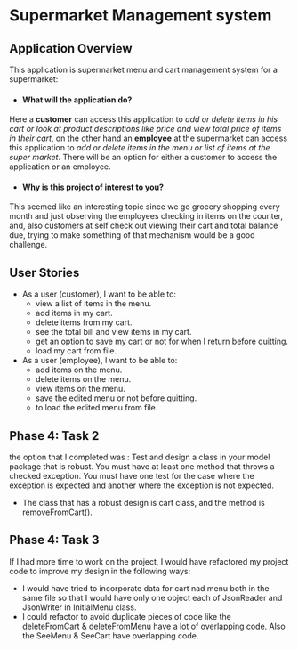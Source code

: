 # Supermarket Management system

## Application Overview 
This application is supermarket menu and cart management system for a supermarket:
- #### What will the application do?
Here a **customer** can access this application to *add or delete items in his cart or look at product descriptions 
like price and view total price of items in their cart*, 
on the other hand an **employee** at the supermarket can access this application to *add or delete items in the menu 
or list of items at the super market*. 
There will be an option for either a customer to access the application or an employee.
- #### Why is this project of interest to you?
This seemed like an interesting topic since we go grocery shopping every month and just observing the employees 
checking in items on the counter, and, also customers at self check out viewing their cart and total balance due, trying 
to make something of that mechanism would be a good challenge.

## User Stories
- As a user (customer), I want to be able to:
    - view a list of items in the menu.
    - add  items in my cart.
    - delete items from my cart.
    - see the total bill and view items in my cart.
    - get an option to save my cart or not for when I return before quitting.
    - load my cart from file.
- As a user (employee), I want to be able to:
    - add items on the menu.
    - delete items on the menu.
    - view items on the menu.
    - save the edited menu or not before quitting.
    - to load the edited menu from file.

## Phase 4: Task 2
the option that I completed was : Test and design a class in your model package that is robust. You must have at 
least one method that throws a checked exception.  You must have one test for the case where the exception is 
expected and another where the exception is not expected.
- The class that has a robust design is cart class, and the method is removeFromCart().

## Phase 4: Task 3
If I had more time to work on the project, I would have refactored my project code to improve my design in the following 
ways:
- I would have tried to incorporate data for cart nad menu both in the same file so that I would have only one object 
each of JsonReader and JsonWriter in InitialMenu class.
- I could refactor to avoid duplicate pieces of code like the deleteFromCart & deleteFromMenu have a lot of 
overlapping code. Also the SeeMenu & SeeCart have overlapping code.